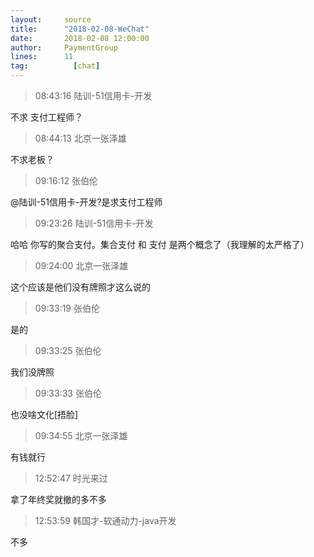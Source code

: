 ```yaml
---
layout:     source 
title:      "2018-02-08-WeChat"
date:       2018-02-08 12:00:00
author:     PaymentGroup
lines:      11 
tag:		  [chat]
---
```

> 08:43:16  陆训-51信用卡-开发  
   
不求 支付工程师？  
   
> 08:44:13  北京一张泽雄  
   
不求老板？  
   
> 09:16:12  张伯伦  
   
@陆训-51信用卡-开发?是求支付工程师  
   
> 09:23:26  陆训-51信用卡-开发  
   
哈哈 你写的聚合支付。集合支付 和 支付 是两个概念了（我理解的太严格了）  
   
> 09:24:00  北京一张泽雄  
   
这个应该是他们没有牌照才这么说的  
   
> 09:33:19  张伯伦  
   
是的  
   
> 09:33:25  张伯伦  
   
我们没牌照  
   
> 09:33:33  张伯伦  
   
也没啥文化[捂脸]  
   
> 09:34:55  北京一张泽雄  
   
有钱就行  
   
> 12:52:47  时光来过  
   
拿了年终奖就撤的多不多  
   
> 12:53:59  韩国才-软通动力-java开发  
   
不多  
   
